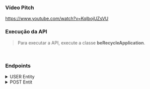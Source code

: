 ### Vídeo Pitch

https://www.youtube.com/watch?v=KqlbojUZsVU

### Execução da API
 > Para executar a API, execute a classe **beRecycleApplication**.

<br>

### Endpoints

<details>
  <summary>USER Entity</summary>

  <br>
  
POST: **http://localhost:8080/user**

```javascript
{
  "cep": "03194-653",
  "cnh": "31326861616",
  "email": "david@gmail.com",
  "housenumber": "389",
  "name": "David Augusto",
  "pass": "teste1234",
  "phone": "(11) 95037-6156",
  "type": "Transportador",
  "vehicle": "BR01838",
}
```
  >  Registro do transportador
  <br>

```javascript
{
  "cep": "09831-386",
  "email": "mantovanivitor@gmail.com",
  "housenumber": "891",
  "name": "Vitor Mantovani",
  "pass": "teste1234",
  "phone": "(11) 93678-4513",
  "type": "Beneficiário",
}
```
  >  Registro do beneficiário
  <br>

```javascript
{
  "cep": "04115-060",
  "cnpj": "13.590.976/8315-46",
  "email": "lucas.amadeu.soares@gmail.com",
  "housenumber": "375",
  "name": "Lucas Amadeu",
  "pass": "teste12345",
  "phone": "(11) 95078-2114",
  "type": "Doador",
}
```
 >  Registro do doador

  <br>
  <br>

  
POST: **http://localhost:8080/user/login**

 ```javascript
{
    "email": "lucas.amadeu.soares@gmail.com",
    "pass": "teste12345"
}
```  
  > Login do usuário
  
  <br>
  <br>

GET: **http://localhost:8080/user**
  > Rota para listagem dos usuários
  
  <br>
  <br>
  
PUT: **http://localhost:8080/user**
  
```javascript
{
    "id": 1,
    "name": "Lucas Soares",
    "cep": "06473-073",
    "phone": "(13)99720-9036",
    "email": "luquinhas123@gmail.com",
    "pass": "lucas123",
}
```
  > Json com o Id do usuário e os dados que podem ser atualizados
  
  <br>
  <br>
  

DELETE: **http://localhost:8080/user/{id}**
  > A rota recebe o Id do usario e realiza o soft delete
</details>


<details>
  <summary>POST Entit</summary>
  
  <br>
  
  POST: **http://localhost:8080/post**

```javascript  
{
    "name": "Lucas Amadeu",
    "userId": 1,
    "phone": "(13)99720-9036",
    "email": "lucas.amadeu.soares@gmail.com",
    "local": "São Paulo, SP",
    "description": "2 kg de arroz",
    "type": "Doador"
}
```
  >  Registro do post
  
  <br>
  <br>

GET: **http://localhost:8080/post**
 > Lista todas as publicações que estão ativas
  
  <br>
  <br>

GET: **http://localhost:8080/post/user/{id}**
 > Rota retorna todas as publicações de um usuário
  
  <br>
  <br>

GET: **http://localhost:8080/post/{id}**
 > Rota retorna post com o Id passado
  
  <br>
  <br>

PUT: **http://localhost:8080/post**

```javascript
{
    "id": 1,
    "active": 0 ou 1
}
```
 > Atualiza se o post esta ativo(1) ou não (0)
  
  <br>
  <br>

DELETE: **http://localhost:8080/post/{id}**
 > Desativa o post com o Id passado
</details>











